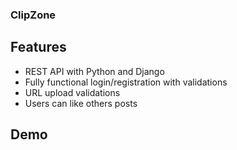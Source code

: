 ### ClipZone

## Features
* REST API with Python and Django
* Fully functional login/registration with validations
* URL upload validations
* Users can like others posts

## Demo

